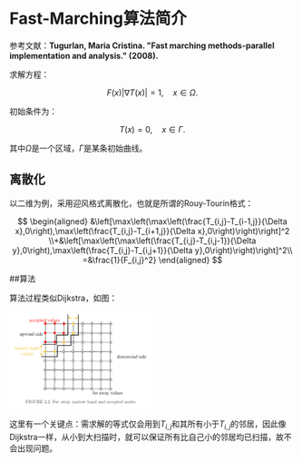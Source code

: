 # Fast-Marching算法简介

参考文献：**Tugurlan, Maria Cristina. "Fast marching methods-parallel implementation and analysis." (2008).**

求解方程：

$$
F(x)|\nabla T(x)|=1,\quad x\in\Omega.
$$

初始条件为：

$$
T(x)=0,\quad x\in\Gamma.
$$

其中$\Omega$是一个区域，$\Gamma$是某条初始曲线。

## 离散化

以二维为例，采用迎风格式离散化，也就是所谓的Rouy-Tourin格式：

$$
\begin{aligned}
&\left[\max\left(\max\left(\frac{T_{i,j}-T_{i-1,j}}{\Delta x},0\right),\max\left(\frac{T_{i,j}-T_{i+1,j}}{\Delta x},0\right)\right)\right]^2
\\+&\left[\max\left(\max\left(\frac{T_{i,j}-T_{i,j-1}}{\Delta y},0\right),\max\left(\frac{T_{i,j}-T_{i,j+1}}{\Delta y},0\right)\right)\right]^2\\
=&\frac{1}{F_{i,j}^2}
\end{aligned}
$$

##算法

算法过程类似Dijkstra，如图：

<img src="./assets/marching-cubes.png" width =50% alt="mgpcg-v-cycle" align=center/>

这里有一个关键点：需求解的等式仅会用到$T_{i,j}$和其所有小于$T_{i,j}$的邻居，因此像Dijkstra一样，从小到大扫描时，就可以保证所有比自己小的邻居均已扫描，故不会出现问题。
